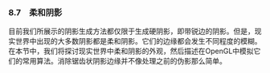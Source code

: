 ### 8.7　柔和阴影

目前我们所展示的阴影生成方法都仅限于生成硬阴影，即带锐边的阴影。但是，现实世界中出现的大多数阴影都是柔和阴影。它们的边缘都会发生不同程度的模糊。在本节中，我们将探讨现实世界中柔和阴影的外观，然后描述在OpenGL中模拟它们的常用算法。消除锯齿状阴影边缘并不像处理之前的伪影那么简单。

